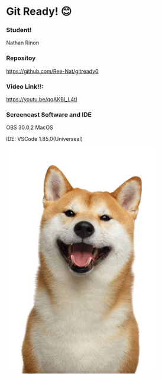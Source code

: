 # Git Ready! 😊

### Student!
Nathan Rinon

### Repositoy 
https://github.com/Ree-Nat/gitready0

### Video Link!!:
 https://youtu.be/qqAKBI_L4tI

### Screencast Software and IDE
 
 OBS 30.0.2 MacOS

IDE: VSCode 1.85.0(Universeal)

![Alt text](image-1.png)